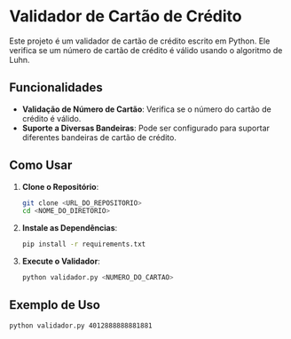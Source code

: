 # Validador de Cartão de Crédito

Este projeto é um validador de cartão de crédito escrito em Python. Ele verifica se um número de cartão de crédito é válido usando o algoritmo de Luhn.

## Funcionalidades

- **Validação de Número de Cartão**: Verifica se o número do cartão de crédito é válido.
- **Suporte a Diversas Bandeiras**: Pode ser configurado para suportar diferentes bandeiras de cartão de crédito.

## Como Usar

1. **Clone o Repositório**:
    ```bash
    git clone <URL_DO_REPOSITORIO>
    cd <NOME_DO_DIRETORIO>
    ```

2. **Instale as Dependências**:
    ```bash
    pip install -r requirements.txt
    ```

3. **Execute o Validador**:
    ```bash
    python validador.py <NUMERO_DO_CARTAO>
    ```

## Exemplo de Uso    

```bash         
python validador.py 4012888888881881
```